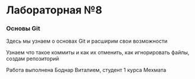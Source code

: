 # Лабораторная №8
### Основы Git</p>
<p>Здесь мы узнаем о основах Git и расширим свои возможности</p>
<p>Узнаем что такое коммиты и как их отменить, как игнорировать файлы, создам репозиторий</p>
<p>Работа выполнена Боднар Виталием, студент 1 курса Мехмата</p>


